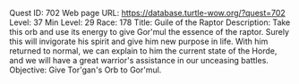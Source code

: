 Quest ID: 702
Web page URL: https://database.turtle-wow.org/?quest=702
Level: 37
Min Level: 29
Race: 178
Title: Guile of the Raptor
Description: Take this orb and use its energy to give Gor'mul the essence of the raptor. Surely this will invigorate his spirit and give him new purpose in life. With him returned to normal, we can explain to him the current state of the Horde, and we will have a great warrior's assistance in our unceasing battles.
Objective: Give Tor'gan's Orb to Gor'mul.
